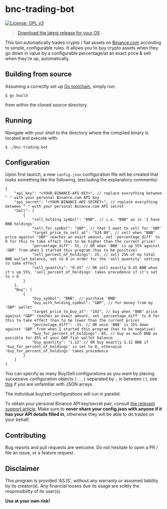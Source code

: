 bnc-trading-bot
=


[![License: GPL v3](https://img.shields.io/badge/GPLv3-Free%20as%20in%20freedom-blue)](LICENSE)

> [Download the latest release for your OS](https://github.com/MatejLach/bnc-trading-bot/releases/tag/v0.1.1)

This bot automatically trades crypto / fiat assets on [Binance.com](https://www.binance.com/en) according to simple, configurable rules.
It allows you to buy crypto assets when they go down in value by a configurable percentage/at an exact price & sell when they're up, automatically.

Building from source
-
Assuming a correctly set up [Go toolchain](https://golang.org/doc/install), simply run:

`$ go build` 

from within the cloned source directory. 

Running
-
Navigate with your shell to the directory where the compiled binary is located and execute with:

`$ ./bnc-trading-bot`

Configuration
-

Upon first launch, a new `config.json` configuration file will be created that looks something like the following, (excluding the explanatory comments):

```
{
    "api_key": "<YOUR-BINANCE-API-KEY>", // replace everything between " " with your personal Binance.com API key
    "api_secret": "<YOUR-BINANCE-API-SECRET>", // replace everything between " " with your personal Binance.com API secret
    "Sell": [
        {
            "sell_holding_symbol": "BNB", // i.e. "BNB" as in 'I have BNB holdings'
            "sell_for_symbol": "GBP", // that I want to sell for 'GBP'
            "target_price_to_sell_at": "524.00", // sell when "BNB" price against "GBP" reaches an exact amount, set 'percentage_diff' to 0 for this to take effect (has to be higher than the current price)
            "percentage_diff": 55, // OR when 'BNB' is up 55% against 'GBP' from when I started this program (has to be positive)
            "sell_percent_of_holdings": 25, // sell 25% of my total BNB wallet balance, set to 0 in order for the 'sell_quantity' setting to take effect
            "sell_quantity": "0.45" // OR sell exactly 0.45 BNB when it's up 55%, 'sell_percent_of_holdings' takes precedence if it's set to > 0
        }
    ],
    "Buy": [
        {
            "buy_symbol": "BNB", // purchase 'BNB' 
            "buy_with_holding_symbol": "GBP", // for money from my 'GBP' wallet
            "target_price_to_buy_at": "192", // buy when "BNB" price against "GBP" reaches an exact amount, set 'percentage_diff' to 0 for this to take effect (has to be lower than the current price)
            "percentage_diff": -15, // OR once 'BNB' is 15% down against 'GBP' from when I started this program (has to be negative)
            "buy_for_percent_of_holdings": 85, // buy as much BNB as possible for 85% of your GBP fiat wallet balance
            "buy_quantity": "1.12" // OR buy exactly 1.12 BNB if 'buy_for_percent_of_holdings' is set to 0, otherwise 'buy_for_percent_of_holdings' takes precedence
        }
    ]
}
```

You can specify as many Buy/Sell configurations as you want by placing successive configuration objects `{...}` separated by `,` in between `[]`, see [this](https://opensource.adobe.com/Spry/samples/data_region/JSONDataSetSample.html#Example2) if you are unfamiliar with JSON arrays.

The individual buy/sell configurations will run in parallel.

To obtain your personal Binance API key/secret pair, consult [the relevant support article](https://www.binance.com/en/support/articles/360002502072).
Make sure to **never share your config.json with anyone if it has your API details filled in**, otherwise they will be able to do trades on your behalf.

Contributing
-

Bug reports and pull requests are welcome. Do not hesitate to open a PR / file an issue, or a feature request.

Disclaimer
-

This program is provided 'AS IS', without any warranty or assumed liability by its creator(s).
Any financial looses due its usage are solely the responsibility of its user(s).

**Use at your own risk!**
